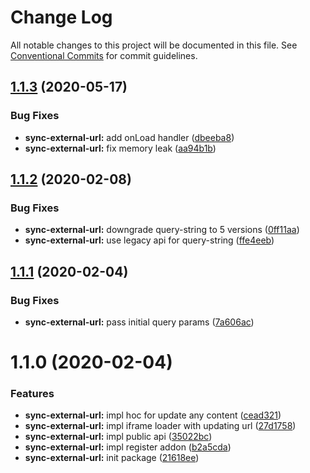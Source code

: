 # Change Log

All notable changes to this project will be documented in this file.
See [Conventional Commits](https://conventionalcommits.org) for commit guidelines.

## [1.1.3](https://github.com/yarastqt/storybook-addons/compare/@storybook-addons/sync-external-url@1.1.2...@storybook-addons/sync-external-url@1.1.3) (2020-05-17)

### Bug Fixes

- **sync-external-url:** add onLoad handler ([dbeeba8](https://github.com/yarastqt/storybook-addons/commit/dbeeba8))
- **sync-external-url:** fix memory leak ([aa94b1b](https://github.com/yarastqt/storybook-addons/commit/aa94b1b))

## [1.1.2](https://github.com/yarastqt/storybook-addons/compare/@storybook-addons/sync-external-url@1.1.1...@storybook-addons/sync-external-url@1.1.2) (2020-02-08)

### Bug Fixes

- **sync-external-url:** downgrade query-string to 5 versions ([0ff11aa](https://github.com/yarastqt/storybook-addons/commit/0ff11aa))
- **sync-external-url:** use legacy api for query-string ([ffe4eeb](https://github.com/yarastqt/storybook-addons/commit/ffe4eeb))

## [1.1.1](https://github.com/yarastqt/storybook-addons/compare/@storybook-addons/sync-external-url@1.1.0...@storybook-addons/sync-external-url@1.1.1) (2020-02-04)

### Bug Fixes

- **sync-external-url:** pass initial query params ([7a606ac](https://github.com/yarastqt/storybook-addons/commit/7a606ac))

# 1.1.0 (2020-02-04)

### Features

- **sync-external-url:** impl hoc for update any content ([cead321](https://github.com/yarastqt/storybook-addons/commit/cead321))
- **sync-external-url:** impl iframe loader with updating url ([27d1758](https://github.com/yarastqt/storybook-addons/commit/27d1758))
- **sync-external-url:** impl public api ([35022bc](https://github.com/yarastqt/storybook-addons/commit/35022bc))
- **sync-external-url:** impl register addon ([b2a5cda](https://github.com/yarastqt/storybook-addons/commit/b2a5cda))
- **sync-external-url:** init package ([21618ee](https://github.com/yarastqt/storybook-addons/commit/21618ee))
